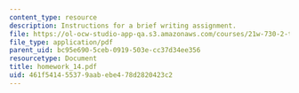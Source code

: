 ```yaml
---
content_type: resource
description: Instructions for a brief writing assignment.
file: https://ol-ocw-studio-app-qa.s3.amazonaws.com/courses/21w-730-2-the-creative-spark-fall-2004/461f541455379aabebe478d2820423c2_homework_14.pdf
file_type: application/pdf
parent_uid: bc95e690-5ceb-0919-503e-cc37d34ee356
resourcetype: Document
title: homework_14.pdf
uid: 461f5414-5537-9aab-ebe4-78d2820423c2
---
```


